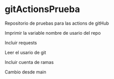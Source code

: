 # gitActionsPrueba

Repositorio de pruebas para las actions de gitHub

Imprimir la variable nombre de usario del repo

Incluir requests

Leer el usario de git

Incluir cuenta de ramas

Cambio desde main
